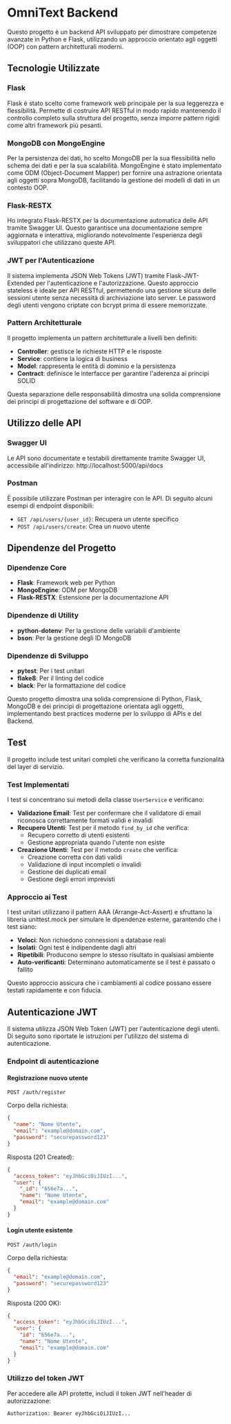 # OmniText Backend

Questo progetto è un backend API sviluppato per dimostrare competenze avanzate in Python e Flask, utilizzando un approccio orientato agli oggetti (OOP) con pattern architetturali moderni.

## Tecnologie Utilizzate

### Flask
Flask è stato scelto come framework web principale per la sua leggerezza e flessibilità. Permette di costruire API RESTful in modo rapido mantenendo il controllo completo sulla struttura del progetto, senza imporre pattern rigidi come altri framework più pesanti.

### MongoDB con MongoEngine
Per la persistenza dei dati, ho scelto MongoDB per la sua flessibilità nello schema dei dati e per la sua scalabilità. MongoEngine è stato implementato come ODM (Object-Document Mapper) per fornire una astrazione orientata agli oggetti sopra MongoDB, facilitando la gestione dei modelli di dati in un contesto OOP.

### Flask-RESTX
Ho integrato Flask-RESTX per la documentazione automatica delle API tramite Swagger UI. Questo garantisce una documentazione sempre aggiornata e interattiva, migliorando notevolmente l'esperienza degli sviluppatori che utilizzano queste API.

### JWT per l'Autenticazione
Il sistema implementa JSON Web Tokens (JWT) tramite Flask-JWT-Extended per l'autenticazione e l'autorizzazione. Questo approccio stateless è ideale per API RESTful, permettendo una gestione sicura delle sessioni utente senza necessità di archiviazione lato server. Le password degli utenti vengono criptate con bcrypt prima di essere memorizzate.

### Pattern Architetturale
Il progetto implementa un pattern architetturale a livelli ben definiti:
- **Controller**: gestisce le richieste HTTP e le risposte
- **Service**: contiene la logica di business
- **Model**: rappresenta le entità di dominio e la persistenza
- **Contract**: definisce le interfacce per garantire l'aderenza ai principi SOLID

Questa separazione delle responsabilità dimostra una solida comprensione dei principi di progettazione del software e di OOP.

## Utilizzo delle API

### Swagger UI
Le API sono documentate e testabili direttamente tramite Swagger UI, accessibile all'indirizzo: 
http://localhost:5000/api/docs

### Postman
È possibile utilizzare Postman per interagire con le API. Di seguito alcuni esempi di endpoint disponibili:

- `GET /api/users/{user_id}`: Recupera un utente specifico
- `POST /api/users/create`: Crea un nuovo utente

## Dipendenze del Progetto

### Dipendenze Core
- **Flask**: Framework web per Python
- **MongoEngine**: ODM per MongoDB
- **Flask-RESTX**: Estensione per la documentazione API

### Dipendenze di Utility
- **python-dotenv**: Per la gestione delle variabili d'ambiente
- **bson**: Per la gestione degli ID MongoDB

### Dipendenze di Sviluppo
- **pytest**: Per i test unitari
- **flake8**: Per il linting del codice
- **black**: Per la formattazione del codice

Questo progetto dimostra una solida comprensione di Python, Flask, MongoDB e dei principi di progettazione orientata agli oggetti, implementando best practices moderne per lo sviluppo di APIs e del Backend.

## Test

Il progetto include test unitari completi che verificano la corretta funzionalità del layer di servizio.

### Test Implementati

I test si concentrano sui metodi della classe `UserService` e verificano:

- **Validazione Email**: Test per confermare che il validatore di email riconosca correttamente formati validi e invalidi
- **Recupero Utenti**: Test per il metodo `find_by_id` che verifica:
  - Recupero corretto di utenti esistenti
  - Gestione appropriata quando l'utente non esiste
- **Creazione Utenti**: Test per il metodo `create` che verifica:
  - Creazione corretta con dati validi
  - Validazione di input incompleti o invalidi
  - Gestione dei duplicati email
  - Gestione degli errori imprevisti

### Approccio ai Test

I test unitari utilizzano il pattern AAA (Arrange-Act-Assert) e sfruttano la libreria unittest.mock per simulare le dipendenze esterne, garantendo che i test siano:

- **Veloci**: Non richiedono connessioni a database reali
- **Isolati**: Ogni test è indipendente dagli altri
- **Ripetibili**: Producono sempre lo stesso risultato in qualsiasi ambiente
- **Auto-verificanti**: Determinano automaticamente se il test è passato o fallito

Questo approccio assicura che i cambiamenti al codice possano essere testati rapidamente e con fiducia.

## Autenticazione JWT

Il sistema utilizza JSON Web Token (JWT) per l'autenticazione degli utenti. Di seguito sono riportate le istruzioni per l'utilizzo del sistema di autenticazione.

### Endpoint di autenticazione

#### Registrazione nuovo utente

```
POST /auth/register
```

Corpo della richiesta:
```json
{
  "name": "Nome Utente",
  "email": "example@domain.com",
  "password": "securepassword123"
}
```

Risposta (201 Created):
```json
{
  "access_token": "eyJhbGciOiJIUzI...",
  "user": {
    "_id": "656e7a...",
    "name": "Nome Utente",
    "email": "example@domain.com"
  }
}
```

#### Login utente esistente

```
POST /auth/login
```

Corpo della richiesta:
```json
{
  "email": "example@domain.com",
  "password": "securepassword123"
}
```

Risposta (200 OK):
```json
{
  "access_token": "eyJhbGciOiJIUzI...",
  "user": {
    "id": "656e7a...",
    "name": "Nome Utente",
    "email": "example@domain.com"
  }
}
```

### Utilizzo del token JWT

Per accedere alle API protette, includi il token JWT nell'header di autorizzazione:

```
Authorization: Bearer eyJhbGciOiJIUzI...
```